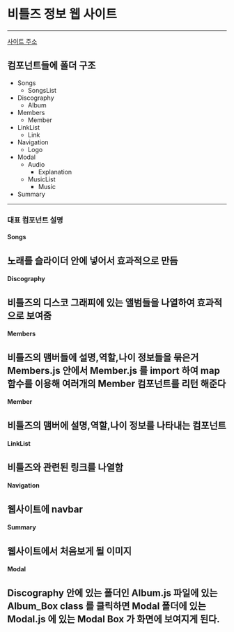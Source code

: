 # 비틀즈 정보 웹 사이트 
---
[사이트 주소](https://justsicklife.github.io/The-Beatles-website/)

## 컴포넌트들에 폴더 구조 
* Songs 
  * SongsList
* Discography
  * Album
* Members
  * Member
* LinkList
  * Link
* Navigation
  * Logo
* Modal
  * Audio
    * Explanation
  * MusicList
    * Music
* Summary
---

### 대표 컴포넌트 설명
#### Songs
  
  노래를 슬라이더 안에 넣어서 효과적으로 만듬
  ---
#### Discography
  비틀즈의 디스코 그래피에 있는 앨범들을 나열하여 효과적으로 보여줌
  ---
#### Members
  비틀즈의 맴버들에 설명,역할,나이 정보들을 묶은거 
  Members.js 안에서 Member.js 를 import 하여 map 함수를 이용해
  여러개의 Member 컴포넌트를 리턴 해준다
  ---
#### Member
  비틀즈의 맴버에 설명,역할,나이 정보를 나타내는 컴포넌트
  ---
#### LinkList
  비틀즈와 관련된 링크를 나열함
  ---
#### Navigation
  웹사이트에 navbar 
  ---
#### Summary
  웹사이트에서 처음보게 될 이미지
  ---
#### Modal
   Discography 안에 있는 폴더인 Album.js 파일에 있는 Album_Box class 를 클릭하면 
   Modal 폴더에 있는 Modal.js 에 있는 Modal Box 가 화면에 보여지게 된다.
   ---
#### 
